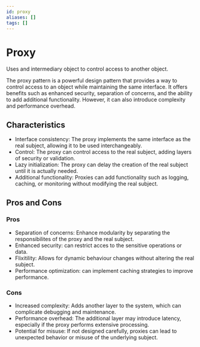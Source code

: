 ```yaml
---
id: proxy
aliases: []
tags: []
---
```


# Proxy

Uses and intermediary object to control access to another object.

The proxy pattern is a powerful design pattern that provides a way to control access to an object while maintaining the same interface.
It offers benefits such as enhanced security, separation of concerns, and the ability to add additional functionality.
However, it can also introduce complexity and performance overhead.

## Characteristics

- Interface consistency: The proxy implements the same interface as the real subject, allowing it to be used interchangeably.
- Control: The proxy can control access to the real subject, adding layers of security or validation.
- Lazy initialization: The proxy can delay the creation of the real subject until it is actually needed.
- Additional functionality: Proxies can add functionality such as logging, caching, or monitoring without modifying the real subject.

## Pros and Cons

### Pros

- Separation of concerns: Enhance modularity by separating the responsibilites of the proxy and the real subject.
- Enhanced security: can restrict acces to the sensitive operations or data.
- Flixitility: Allows for dynamic behaviour changes without altering the real subject.
- Performance optimization: can implement caching strategies to improve performance.

### Cons

- Increased complexity: Adds another layer to the system, which can complicate debugging and maintenance.
- Performance overhead: The additional layer may introduce latency, especially if the proxy performs extensive processing.
- Potential for misuse: If not designed carefully, proxies can lead to unexpected behavior or misuse of the underlying subject.
